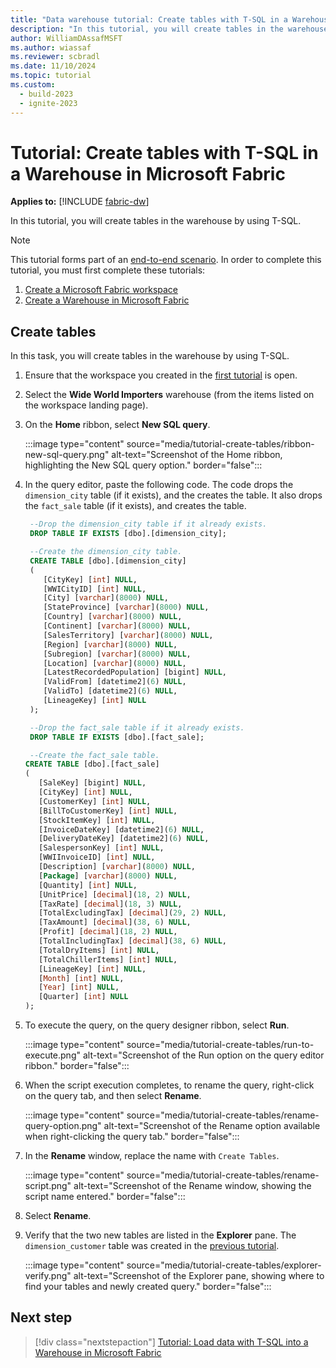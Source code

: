 ```yaml
---
title: "Data warehouse tutorial: Create tables with T-SQL in a Warehouse in Microsoft Fabric"
description: "In this tutorial, you will create tables in the warehouse by using T-SQL."
author: WilliamDAssafMSFT
ms.author: wiassaf
ms.reviewer: scbradl
ms.date: 11/10/2024
ms.topic: tutorial
ms.custom:
  - build-2023
  - ignite-2023
---
```


# Tutorial: Create tables with T-SQL in a Warehouse in Microsoft Fabric

**Applies to:** [!INCLUDE [fabric-dw](includes/applies-to-version/fabric-dw.md)]

In this tutorial, you will create tables in the warehouse by using T-SQL.

> [!NOTE]
> This tutorial forms part of an [end-to-end scenario](tutorial-introduction.md#data-warehouse-end-to-end-scenario). In order to complete this tutorial, you must first complete these tutorials:
>
> 1. [Create a Microsoft Fabric workspace](tutorial-create-workspace.md)
> 1. [Create a Warehouse in Microsoft Fabric](tutorial-create-warehouse.md)

## Create tables

In this task, you will create tables in the warehouse by using T-SQL.

1. Ensure that the workspace you created in the [first tutorial](tutorial-create-workspace.md) is open.

1. Select the **Wide World Importers** warehouse (from the items listed on the workspace landing page).

1. On the **Home** ribbon, select **New SQL query**.

   :::image type="content" source="media/tutorial-create-tables/ribbon-new-sql-query.png" alt-text="Screenshot of the Home ribbon, highlighting the New SQL query option." border="false":::

1. In the query editor, paste the following code. The code drops the `dimension_city` table (if it exists), and the creates the table. It also drops the `fact_sale` table (if it exists), and creates the table.

   ```sql
    --Drop the dimension_city table if it already exists.
    DROP TABLE IF EXISTS [dbo].[dimension_city];

    --Create the dimension_city table.
    CREATE TABLE [dbo].[dimension_city]
    (
       [CityKey] [int] NULL,
       [WWICityID] [int] NULL,
       [City] [varchar](8000) NULL,
       [StateProvince] [varchar](8000) NULL,
       [Country] [varchar](8000) NULL,
       [Continent] [varchar](8000) NULL,
       [SalesTerritory] [varchar](8000) NULL,
       [Region] [varchar](8000) NULL,
       [Subregion] [varchar](8000) NULL,
       [Location] [varchar](8000) NULL,
       [LatestRecordedPopulation] [bigint] NULL,
       [ValidFrom] [datetime2](6) NULL,
       [ValidTo] [datetime2](6) NULL,
       [LineageKey] [int] NULL
    );

    --Drop the fact_sale table if it already exists.
    DROP TABLE IF EXISTS [dbo].[fact_sale];

    --Create the fact_sale table.
   CREATE TABLE [dbo].[fact_sale]
   (
      [SaleKey] [bigint] NULL,
      [CityKey] [int] NULL,
      [CustomerKey] [int] NULL,
      [BillToCustomerKey] [int] NULL,
      [StockItemKey] [int] NULL,
      [InvoiceDateKey] [datetime2](6) NULL,
      [DeliveryDateKey] [datetime2](6) NULL,
      [SalespersonKey] [int] NULL,
      [WWIInvoiceID] [int] NULL,
      [Description] [varchar](8000) NULL,
      [Package] [varchar](8000) NULL,
      [Quantity] [int] NULL,
      [UnitPrice] [decimal](18, 2) NULL,
      [TaxRate] [decimal](18, 3) NULL,
      [TotalExcludingTax] [decimal](29, 2) NULL,
      [TaxAmount] [decimal](38, 6) NULL,
      [Profit] [decimal](18, 2) NULL,
      [TotalIncludingTax] [decimal](38, 6) NULL,
      [TotalDryItems] [int] NULL,
      [TotalChillerItems] [int] NULL,
      [LineageKey] [int] NULL,
      [Month] [int] NULL,
      [Year] [int] NULL,
      [Quarter] [int] NULL
   );
   ```

1. To execute the query, on the query designer ribbon, select **Run**.

   :::image type="content" source="media/tutorial-create-tables/run-to-execute.png" alt-text="Screenshot of the Run option on the query editor ribbon." border="false":::

1. When the script execution completes, to rename the query, right-click on the query tab, and then select **Rename**.

   :::image type="content" source="media/tutorial-create-tables/rename-query-option.png" alt-text="Screenshot of the Rename option available when right-clicking the query tab." border="false":::

1. In the **Rename** window, replace the name with `Create Tables`.

   :::image type="content" source="media/tutorial-create-tables/rename-script.png" alt-text="Screenshot of the Rename window, showing the script name entered." border="false":::

1. Select **Rename**.

1. Verify that the two new tables are listed in the **Explorer** pane. The `dimension_customer` table was created in the [previous tutorial](tutorial-ingest-data.md).

   :::image type="content" source="media/tutorial-create-tables/explorer-verify.png" alt-text="Screenshot of the Explorer pane, showing where to find your tables and newly created query." border="false":::

## Next step

> [!div class="nextstepaction"]
> [Tutorial: Load data with T-SQL into a Warehouse in Microsoft Fabric](tutorial-load-data.md)
